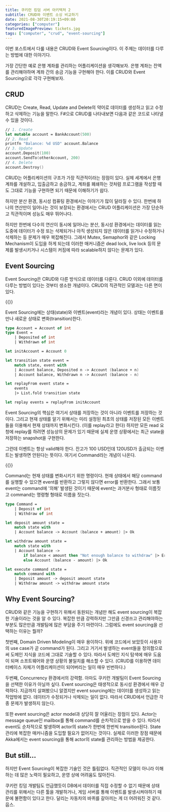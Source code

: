 ```yaml
---
title: 쿠키런 킹덤 서버 아키텍처 2
subtitle: CRUD와 이벤트 소싱 비교하기
date: 2021-08-30T20:19:15+09:00
categories: ["computer"]
featuredImagePreview: tickets.jpg
tags: ["computer", "crud", "event-sourcing"]
---
```


이번 포스트에서 다룰 내용은 CRUD와 Event Sourcing이다.
이 주제는 데이터를 다루는 방법에 대한 이야기다.

가장 간단한 예로 은행 계좌를 관리하는 어플리케이션을 생각해보자.
은행 계좌는 잔액를 관리해야하며 계좌 간의 송금 기능을 구현해야 한다.
이를 CRUD와 Event Sourcing으로 각각 구현해보자.

## CRUD

CRUD는 Create, Read, Update and Delete의 약어로 데이터를 생성하고 읽고 수정하고 삭제하는 기능을 말한다.
F#으로 CRUD를 나타내보면 다음과 같은 코드로 나타낼 수 있을 것이다.

``` fsharp
// 1. Create
let mutable account = BankAccount(500)
// 2. Read
printfn "Balance: %d USD" account.Balance
// 3. Update
account.Deposit(100)
account.SendTo(otherAccount, 200)
// 4. Delete
account.Destroy()
```

CRUD는 어플리케이션의 구조가 가장 직관적이라는 장점이 있다.
실제 세계에서 은행 계좌를 개설하고, 입출금하고 송금하고, 계좌를 폐쇄하는 것처럼
프로그램을 작성할 때도 그대로 기능을 구현하면 되기 때문에 이해하기가 쉽다.

하지만 분산 환경, 동시성 컴퓨팅 환경에서는 이야기가 많이 달라질 수 있다.
한번에 하나의 연산만이 일어나는 것이 보장되는 환경에서는 CRUD 어플리케이션은 가장 단순하고 직관적이며 성능도 매우 뛰어나다.

하지만 한번에 다수의 연산이 동시에 일어나는 분산, 동시성 환경에서는
데이터를 읽는 도중에 데이터가 수정 또는 삭제되거나 아직 생성되지 않은 데이터를 읽거나 수정하거나 삭제하는 등 문제가 매우 복잡해진다.
그래서 Mutex, Semaphor와 같은 Locking Mechanism이 도입을 하게 되는데
이러한 매커니즘은 dead lock, live lock 등의 문제를 발생시키거나
시스템이 커짐에 따라 scalable하지 않다는 문제가 있다.

## Event Sourcing

Event Sourcing은 CRUD와 다른 방식으로 데이터를 다룬다.
CRUD 이외에 데이터를 다루는 방법이 있다는 것부터 생소한 개념이다.
CRUD의 직관적인 모델과는 다른 면이 있다.

{{<bundle-image name="event_sourcing_transition.png" width="50%">}}

Event Sourcing에는 상태(state)와 이벤트(event)라는 개념이 있다.
상태는 이벤트를 만나 새로운 상태로 변화(transition)한다.

``` fsharp
type Account = Account of int
type Event =
    | Deposited of int
    | Withdrawn of int

let initAccount = Account 0

let transition state event =
    match state, event with
    | Account balance, Deposited n -> Account (balance + n)
    | Account balance, Withdrawn n -> Account (balance - n)

let replayFrom event state =
    events
    |> List.fold transition state

let replay events = replayFrom initAccount
```

Event Sourcing의 핵심은 여기서 상태를 저장하는 것이 아니라 이벤트를 저장하는 것이다.
그리고 현재 상태를 알기 위해서는 미리 설정된 최초의 상태를 저장된 모든 이벤트들을 이용해서 현재 상태까지 변화시킨다. (이를 replay라고 한다)
하지만 모든 read 요청에 replay를 하려면 성능상의 문제가 있기 때문에
실제 운영 상황에서는 최근 state을 저장하는 snapshot을 구현한다.

그런데 이벤트는 항상 valid해야 한다.
잔고가 100 USD인데 120USD가 출금되는 이벤트는 발생하면 안된다는 뜻이다.
여기서 Command라는 개념이 나온다.

{{<bundle-image name="event_sourcing_command_execution.png" width="50%">}}

Command는 현재 상태를 변화시키기 위한 명령이다.
현재 상태에서 해당 command를 실행할 수 있으면 event를 반환하고 그렇지 않다면 error를 반환한다.
그래서 보통 event는 command에 '의해' 발생된 것이기 때문에 event는 과거분사 형태로 이름짓고 command는 명령형 형태로 이름을 짓는다.

``` fsharp
type Command =
    | Deposit of int
    | Withdraw of int

let deposit amount state =
    match state with
    | Account balance -> Account (balance + amount) |> Ok

let withdraw amount state =
    match state with
    | Account balance ->
        if balance < amount then "Not enough balance to withdraw" |> Error
        else Account (balance - amount) |> Ok

let execute command state =
    match command with
    | Deposit amount -> deposit amount state
    | Withdraw amount -> withdraw amount state
```

## Why Event Sourcing?

CRUD와 같은 기능을 구현하기 위해서 동원되는 개념만 해도 event sourcing이 복잡한 기술이라는 것을 알 수 있다.
복잡한 만큼 강력하지만 그만큼 신경쓰고 관리해야하는 부분도 많은만큼 개발팀에 많은 부담을 주기 마련이다.
그럼에도 event sourcing을 선택하는 이유는 뭘까?

첫번째, Domain Driven Modeling이 매우 용이하다.
위에 코드에서 보았듯이 사용자의 use case가 곧 command가 된다.
그리고 거기서 발생하는 event들을 정의함으로써 도메인 지식을 코드에 그대로 기술할 수 있다.
따라서 도메인 지식 탐색에 매우 도움이 되며 소프트웨어와 운영 상황의 불일치를 해소할 수 있다.
(CRUD를 이용하면 데이터베이스 자체가 어플리케이션이 되어버리는 일이 매우 빈번하다.)

두번째, Concurrency 환경에서의 강력함. 아마도 쿠키런 개발팀이 Event Sourcing을 선택한 이유가 아닐까 싶다.
Event sourcing은 태생적으로 동시성 환경에서 매우 강력하다.
지금까지 살펴봤으니 알겠지만 event sourcing에는 데이터를 생성하고 읽는 작업밖에 없다.
데이터가 수정되거나 삭제되는 일이 없다.
따라서 CRUD에서 언급한 각종 문제가 발생하지 않는다.

또한 event sourcing은 actor model과 상당히 잘 어울리는 장점이 있다.
Actor는 message queue인 mailbox를 통해 command를 순차적으로 받을 수 있다.
따라서 event도 순차적으로 발생하며 actor의 state가 한번에 한번씩 transition된다.
State 관리에 복잡한 매커니즘을 도입할 필요가 없어지는 것이다.
실제로 이러한 장점 때문에 Akka에서는 event sourcing을 통해 actor의 state를 관리하는 방법을 제공한다.

## But still...

하지만 Event Sourcing이 복잡한 기술인 것은 틀림없다.
직관적인 모델이 아니라 이해하는 데 많은 노력이 필요하고, 운영 상에 어려움도 많아진다.

쿠키런 킹덤 개발팀도 언급했듯이 DB에서 데이터를 직접 수정할 수 없기 때문에 상태 관리를 위해서는
다른 툴을 개발하거나, 게임 서버를 통해 이벤트를 발생시켜야하기 때문에 불편함이 있다고 한다.
달리는 자동차의 바퀴를 갈아끼는 게 더 어려워진 것 같다. 웁스.
